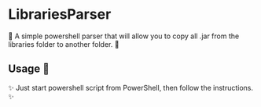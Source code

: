 # LibrariesParser

🎉 A simple powershell parser that will allow you to copy all .jar from the libraries folder to another folder. 🎉

## Usage 🎁

✨ Just start powershell script from PowerShell, then follow the instructions. ✨ 